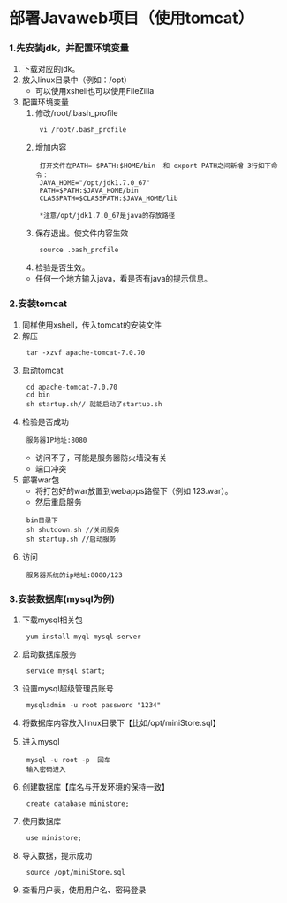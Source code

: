 # 部署Javaweb项目（使用tomcat）
### 1.先安装jdk，并配置环境变量
  1. 下载对应的jdk。
  2. 放入linux目录中（例如：/opt）
     * 可以使用xshell也可以使用FileZilla
  3. 配置环境变量
     1. 修改/root/.bash_profile
        ```
         vi /root/.bash_profile
        ```
     2. 增加内容
        ```
         打开文件在PATH= $PATH:$HOME/bin  和 export PATH之间新增 3行如下命令：
         JAVA_HOME="/opt/jdk1.7.0_67"
         PATH=$PATH:$JAVA_HOME/bin
         CLASSPATH=$CLASSPATH:$JAVA_HOME/lib

         *注意/opt/jdk1.7.0_67是java的存放路径
        ```
     3. 保存退出。使文件内容生效
        ```
         source .bash_profile
        ```
     4. 检验是否生效。
       * 任何一个地方输入java，看是否有java的提示信息。
### 2.安装tomcat
  1. 同样使用xshell，传入tomcat的安装文件
  2. 解压
     ```
      tar -xzvf apache-tomcat-7.0.70
     ```
  3. 启动tomcat
     ```
      cd apache-tomcat-7.0.70
      cd bin
      sh startup.sh// 就能启动了startup.sh
     ```
  4. 检验是否成功
     ```
      服务器IP地址:8080
     ```
     * 访问不了，可能是服务器防火墙没有关
     * 端口冲突
  5. 部署war包
     * 将打包好的war放置到webapps路径下（例如 123.war）。
     * 然后重启服务
     ```
      bin目录下
      sh shutdown.sh //关闭服务
      sh startup.sh //启动服务
     ```
  6. 访问
     ```
      服务器系统的ip地址:8080/123
     ```

### 3.安装数据库(mysql为例)
  1. 下载mysql相关包
     ```
      yum install myql mysql-server
     ```
  2. 启动数据库服务
     ```
      service mysql start;
     ```
  3. 设置mysql超级管理员账号
     ```
      mysqladmin -u root password "1234"
     ```
  4. 将数据库内容放入linux目录下【比如/opt/miniStore.sql】

  5. 进入mysql
     ```
      mysql -u root -p  回车
      输入密码进入
     ```
  6. 创建数据库【库名与开发环境的保持一致】
     ```
      create database ministore;
     ```
  7. 使用数据库
     ```
      use ministore;
     ```
  8. 导入数据，提示成功
     ```
      source /opt/miniStore.sql
     ```
  9.  查看用户表，使用用户名、密码登录